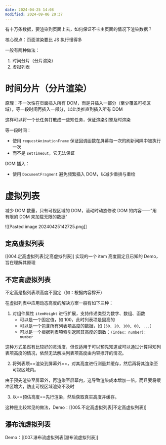 ```yaml
---
date: 2024-04-25 14:08
modified: 2024-09-06 20:37
---
```


有十万条数据，要渲染到页面上去，如何保证不卡主页面的情况下渲染数据？

核心观点：页面渲染要比 JS 执行慢得多

一般有两种做法：

1. 时间分片（分片渲染）
2. 虚拟列表

# 时间分片（分片渲染）

原理：不一次性在页面插入所有 DOM，而是只插入一部分（至少覆盖可视区域），等一段时间再插入一部分，以此类推直到插入所有 DOM

这样可以将一个长任务打散成一些短任务，保证渲染引擎及时渲染

等一段时间：

- 使用 `requestAnimationFrame` 保证回调函数在屏幕每一次的刷新间隔中被执行一次
- 而不是 `setTimeout`，它无法保证

DOM 插入：

- 使用 `DocumentFragment` 避免频繁插入 DOM，以减少重排与重绘

# 虚拟列表

减少 DOM 数量，只有可视区域的 DOM，滚动时动态修改 DOM 的内容——"用有限的 DOM 来加载无限的数据"

![[Pasted image 20240425142725.png]]

## 定高虚拟列表

[[004.定高虚拟列表|定高虚拟列表]] 实现的一个 item 高度固定且已知的 Demo，旨在理解其原理

## 不定高虚拟列表

不定高是指列表项高度不固定（如：根据内容撑开）

在虚拟列表中应用动态高度的解决方案一般有如下三种：

1. 对组件属性 `itemHeight` 进行扩展，支持传递类型为数字、数组、函数
	- 可以是一个固定值，如 100，此时列表项是固高的
	- 可以是一个包含所有列表项高度的数据，如 `[50, 20, 100, 80, ...]`
	- 可以是一个根据列表项索引返回其高度的函数：`(index: number): number`

这种方式虽然有比较好的灵活度，但仅适用于可以预先知道或可以通过计算得知列表项高度的情况，依然无法解决列表项高度由内容撑开的情况。

2. 将列表项==渲染到屏幕外==，对其高度进行测量并缓存，然后再将其渲染至可视区域内。

由于预先渲染至屏幕外，再渲染至屏幕内，这导致渲染成本增加一倍。而且要将缓冲区增大，防止可视区域渲染不及时

3. 以==预估高度==先行渲染，然后获取真实高度并缓存。

这种是比较常见的做法，Demo：[[005.不定高虚拟列表|不定高虚拟列表]]

## 瀑布流虚拟列表

Demo：[[007.瀑布流虚拟列表|瀑布流虚拟列表]]
